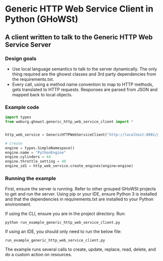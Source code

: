 # Generic HTTP Web Service Client in Python (GHoWSt)

## A client written to talk to the Generic HTTP Web Service Server

### Design goals

- Use local language semantics to talk to the server dynamically. The only thing
  required are the ghowst classes and 3rd party dependencies from the
  requirements.txt.
- Every call, using a method name convention to map to HTTP methods, gets
  translated to HTTP requests. Responses are parsed from JSON and mapped back to
  local objects.

### Example code

```python
import types
from weburg.ghowst.generic_http_web_service_client import *


http_web_service = GenericHTTPWebServiceClient("http://localhost:8081/generichttpws")

# Create
engine = types.SimpleNamespace()
engine.name = "PythonEngine"
engine.cylinders = 44
engine.throttle_setting = 49
engine_id1 = http_web_service.create_engines(engine=engine)
```

### Running the example

First, ensure the server is running. Refer to other grouped GHoWSt projects to
get and run the server. Using pip or your IDE, ensure Python 3 is installed and
that the dependencies in requirements.txt are installed to your Python
environment.

If using the CLI, ensure you are in the project directory. Run:

`python run_example_generic_http_web_service_client.py`

If using an IDE, you should only need to run the below file:

`run_example_generic_http_web_service_client.py`

The example runs several calls to create, update, replace, read, delete, and do
a custom action on resources.